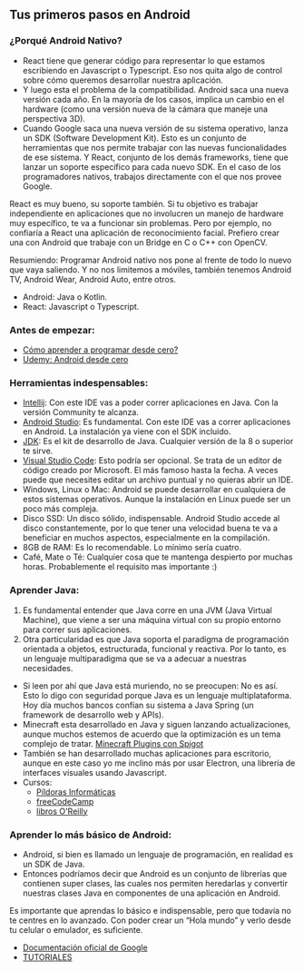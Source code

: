 ## Tus primeros pasos en Android

### ¿Porqué Android Nativo?
- React tiene que generar código para representar lo que estamos escribiendo en Javascript o Typescript. Eso nos quita algo de control sobre cómo queremos desarrollar nuestra aplicación.
- Y luego esta el problema de la compatibilidad. Android saca una nueva versión cada año. En la mayoría de los casos, implica un cambio en el hardware (como una versión nueva de la cámara que maneje una perspectiva 3D).
- Cuando Google saca una nueva versión de su sistema operativo, lanza un SDK (Software Development Kit). Esto es un conjunto de herramientas que nos permite trabajar con las nuevas funcionalidades de ese sistema.
Y React, conjunto de los demás frameworks, tiene que lanzar un soporte específico para cada nuevo SDK. En el caso de los programadores nativos, trabajos directamente con el que nos provee Google.

React es muy bueno, su soporte también. Si tu objetivo es trabajar independiente en aplicaciones que no involucren un manejo de hardware muy específico, te va a funcionar sin problemas.
Pero por ejemplo, no confiaría a React una aplicación de reconocimiento facial. Prefiero crear una con Android que trabaje con un Bridge en C o C++ con OpenCV.

Resumiendo: Programar Android nativo nos pone al frente de todo lo nuevo que vaya saliendo. Y no nos limitemos a móviles, también tenemos Android TV, Android Wear, Android Auto, entre otros.

* Android: Java o Kotlin.
* React: Javascript o Typescript.

### Antes de empezar:
- [Cómo aprender a programar desde cero?](https://medium.com/@maxwellnewage/como-aprender-a-programar-desde-cero-ac8f05a0da07)
- [Udemy: Android desde cero](https://www.udemy.com/course/aprende-a-desarrollar-aplicaciones-android-desde-cero/?referralCode=0B03BB2E354F8EBC83DD)

### Herramientas indespensables:
- [Intellij](https://www.jetbrains.com/es-es/idea/): Con este IDE vas a poder correr aplicaciones en Java. Con la versión Community te alcanza.
- [Android Studio](https://developer.android.com/studio): Es fundamental. Con este IDE vas a correr aplicaciones en Android. La instalación ya viene con el SDK incluido.
- [JDK](https://www.oracle.com/technetwork/java/javase/downloads/jdk8-downloads-2133151.html): Es el kit de desarrollo de Java. Cualquier versión de la 8 o superior te sirve.
- [Visual Studio Code](https://code.visualstudio.com/): Esto podría ser opcional. Se trata de un editor de código creado por Microsoft. El más famoso hasta la fecha. A veces puede que necesites editar un archivo puntual y no quieras abrir un IDE.
- Windows, Linux o Mac: Android se puede desarrollar en cualquiera de estos sistemas operativos. Aunque la instalación en Linux puede ser un poco más compleja.
- Disco SSD: Un disco sólido, indispensable. Android Studio accede al disco constantemente, por lo que tener una velocidad buena te va a beneficiar en muchos aspectos, especialmente en la compilación.
- 8GB de RAM: Es lo recomendable. Lo mínimo sería cuatro.
- Café, Mate o Té: Cualquier cosa que te mantenga despierto por muchas horas. Probablemente el requisito mas importante :)

### Aprender Java:
1. Es fundamental entender que Java corre en una JVM (Java Virtual Machine), que viene a ser una máquina virtual con su propio entorno para correr sus aplicaciones.
1. Otra particularidad es que Java soporta el paradigma de programación orientada a objetos, estructurada, funcional y reactiva. Por lo tanto, es un lenguaje multiparadigma que se va a adecuar a nuestras necesidades.

- Si leen por ahí que Java está muriendo, no se preocupen: No es así. Esto lo digo con seguridad porque Java es un lenguaje multiplataforma. Hoy día muchos bancos confían su sistema a Java Spring (un framework de desarrollo web y APIs).
- Minecraft esta desarrollado en Java y siguen lanzando actualizaciones, aunque muchos estemos de acuerdo que la optimización es un tema complejo de tratar. [Minecraft Plugins con Spigot](https://medium.com/@maxwellnewage/diario-de-un-desarrollador-1-minecraft-plugins-con-spigot-d2c79942b0cf)
- También se han desarrollado muchas aplicaciones para escritorio, aunque en este caso yo me inclino más por usar Electron, una librería de interfaces visuales usando Javascript.
- Cursos:
    - [Píldoras Informáticas](https://www.youtube.com/watch?list=PLU8oAlHdN5BktAXdEVCLUYzvDyqRQJ2lk&v=coK4jM5wvko)
    - [freeCodeCamp](https://www.youtube.com/watch?v=grEKMHGYyns)
    - [libros O'Reilly](https://www.oreilly.com/search/?query=java&extended_publisher_data=true&highlight=true&include_assessments=false&include_case_studies=true&include_courses=true&include_orioles=true&include_playlists=true&include_collections=true&include_notebooks=true&is_academic_institution_account=false&source=user&sort=relevance&facet_json=true&page=0)

### Aprender lo más básico de Android:
- Android, si bien es llamado un lenguaje de programación, en realidad es un SDK de Java.
- Entonces podríamos decir que Android es un conjunto de librerías que contienen super clases, las cuales nos permiten heredarlas y convertir nuestras clases Java en componentes de una aplicación en Android.

Es importante que aprendas lo básico e indispensable, pero que todavía no te centres en lo avanzado. Con poder crear un “Hola mundo” y verlo desde tu celular o emulador, es suficiente.
- [Documentación oficial de Google](https://developer.android.com/?hl=es-419)
- [TUTORIALES](https://developer.android.com/guide?hl=es-419)

